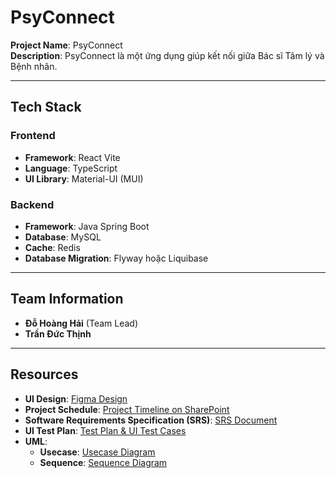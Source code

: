# PsyConnect

**Project Name**: PsyConnect  
**Description**: PsyConnect là một ứng dụng giúp kết nối giữa Bác sĩ Tâm lý và Bệnh nhân.

---

## Tech Stack

### Frontend

- **Framework**: React Vite
- **Language**: TypeScript
- **UI Library**: Material-UI (MUI)

### Backend

- **Framework**: Java Spring Boot
- **Database**: MySQL
- **Cache**: Redis
- **Database Migration**: Flyway hoặc Liquibase

---

## Team Information

- **Đỗ Hoàng Hải** (Team Lead)
- **Trần Đức Thịnh**

---

## Resources

- **UI Design**: [Figma Design](https://www.figma.com/design/ImAcZbsorfdWea81sYRz6t/Gdnm?t=a1p0Ei64jK3D6v6J-1)
- **Project Schedule**: [Project Timeline on SharePoint](https://daihocphenikaa-my.sharepoint.com/:x:/g/personal/21012870_st_phenikaa-uni_edu_vn/EWS60KnAtf9IjZjAlbrW6RQBTwUgVj4pFWBT2zdwNw3IzA?e=8rmiWa)
- **Software Requirements Specification (SRS)**: [SRS Document](https://daihocphenikaa-my.sharepoint.com/:w:/g/personal/21012870_st_phenikaa-uni_edu_vn/EVO29BdukvhNi-X2uPbE4WoBxQmWzgcGv6pBBERVYbylmw?e=v8GOJN)
- **UI Test Plan**: [Test Plan & UI Test Cases](https://daihocphenikaa-my.sharepoint.com/:w:/r/personal/21012870_st_phenikaa-uni_edu_vn/_layouts/15/Doc.aspx?sourcedoc=%7BCB31C9E7-765D-4C6C-8CDB-F0DAD6A655AA%7D&file=Document%201.docx&action=editnew&mobileredirect=true&wdNewAndOpenCt=1731395842976&ct=1731395843596&wdOrigin=OFFICECOM-WEB.MAIN.NEW&wdPreviousSessionSrc=HarmonyWeb&wdPreviousSession=3a721f91-eb4a-4786-922f-27933c6ddb62&cid=42872a11-154d-4a5b-b46a-9d03457a5254)
- **UML**:
  - **Usecase**: [Usecase Diagram](https://drive.google.com/file/d/1WoRwO4a4IhdrMQBNu2FmigB5DSY9Kray/view?usp=drive_link)
  - **Sequence**: [Sequence Diagram](https://drive.google.com/file/d/1IG9OMtPYQkSo2NzwlwQYSPiIZi-hOXAY/view?usp=drive_link)

